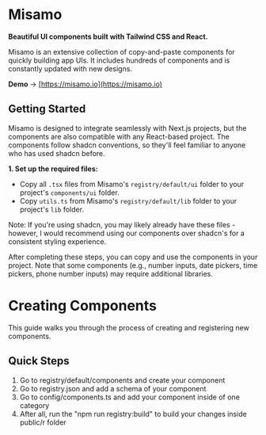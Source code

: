 # Misamo

**Beautiful UI components built with Tailwind CSS and React.**

Misamo is an extensive collection of copy-and-paste components for quickly building app UIs. It includes hundreds of components and is constantly updated with new designs.

**Demo** → [https://misamo.io](https://misamo.io)

## Getting Started

Misamo is designed to integrate seamlessly with Next.js projects, but the components are also compatible with any React-based project. The components follow shadcn conventions, so they'll feel familiar to anyone who has used shadcn before.

**1. Set up the required files:**

- Copy all `.tsx` files from Misamo's `registry/default/ui` folder to your project's `components/ui` folder.
- Copy `utils.ts` from Misamo's `registry/default/lib` folder to your project's `lib` folder.

Note: If you're using shadcn, you may likely already have these files - however, I would recommend using our components over shadcn's for a consistent styling experience.

After completing these steps, you can copy and use the components in your project. Note that some components (e.g., number inputs, date pickers, time pickers, phone number inputs) may require additional libraries.

# Creating Components

This guide walks you through the process of creating and registering new components.

## Quick Steps

1. Go to registry/default/components and create your component
2. Go to registry.json and add a schema of your component
3. Go to config/components.ts and add your component inside of one category
4. After all, run the "npm run registry:build" to build your changes inside public/r folder